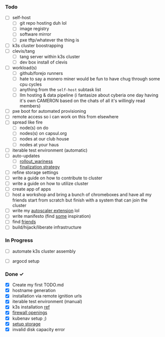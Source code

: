 ### Todo

- [ ] self-host
  - [ ] git repo hosting duh lol
  - [ ] image registry
  - [ ] software mirror
  - [ ] pxe tftp/whatever the thing is
- [ ] k3s cluster boostrapping  
- [ ] clevis/tang  
  - [ ] tang server within k3s cluster
  - [ ] dev box install of clevis
- [ ] workload(s)
  - [ ] github/forejo runners
  - [ ] hate to say a monero miner would be fun to have chug through some cpu cycles
  - [ ] anything from the `self-host` subtask list
  - [ ] llm hosting & data pipeline (i fantasize about cyberia one day having it's own CAMERON based on the chats of all it's willingly read members)
- [ ] pxe boot for automated provisioning
- [ ] remote access so i can work on this from elsewhere
- [ ] spread like fire
  - [ ] node(s) on do
  - [ ] nodes(s) on capsul.org
  - [ ] nodes at our club house
  - [ ] nodes at your haus
- [ ] iterable test environment (automatic)
- [ ] auto-updates
  - [ ] [rollout_wariness](https://docs.fedoraproject.org/en-US/fedora-coreos/auto-updates/#_wariness_to_updates)
  - [ ] [finalization strategy](https://docs.fedoraproject.org/en-US/fedora-coreos/auto-updates/#_os_update_finalization)
- [ ] refine storage settings
- [ ] write a guide on how to contribute to cluster
- [ ] write a guide on how to utilize cluster
- [ ] create app of apps
- [ ] host a workshop and bring a bunch of chromeboxes and have all my friends start from scratch but finish with a system that can join the cluster
- [ ] write my [autoscaler extension](https://github.com/facklambda/ecu) lol
- [ ] write manifesto (find [some](https://web.archive.org/web/20190310071427/https://telecomix.org/firstmanifesto.txt) inspiration)
- [ ] find [friends](https://chat.cyberia.club)
- [ ] build/hijack/liberate infrastructure

### In Progress
- [ ] automate k3s cluster assembly
- [ ] argocd setup


### Done ✓

- [x] Create my first TODO.md 
- [x] hostname generation
- [x] installation via remote ignition urls
- [x] iterable test environment (manual)
- [x] k3s installation [ref](https://github.com/k3s-io/k3s/issues/7666)
- [x] [firewall openings](https://docs.k3s.io/advanced#red-hat-enterprise-linux--centos--fedora)
- [x] kubenav setup ;)
- [x] [setup storage](https://docs.k3s.io/storage#setting-up-longhorn) 
- [x] invalid disk capacity error
